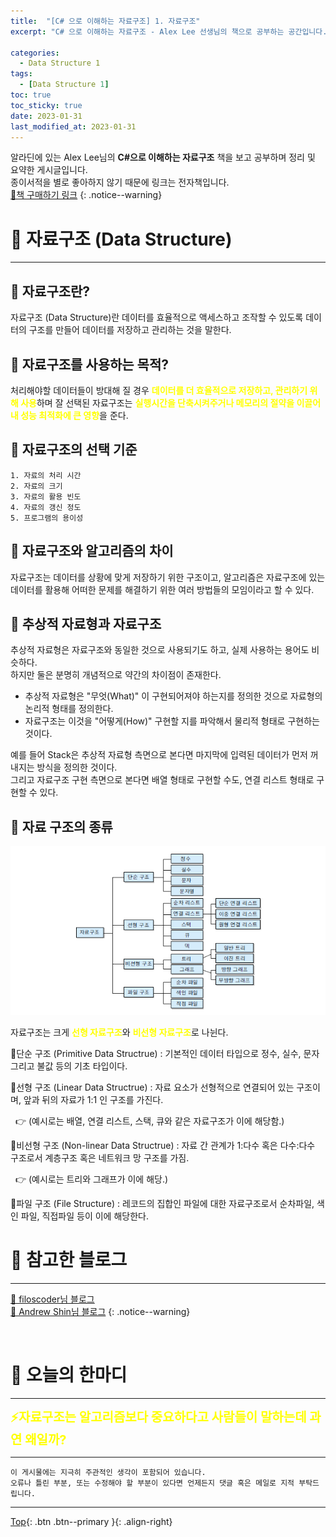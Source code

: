 ```yaml
---
title:  "[C# 으로 이해하는 자료구조] 1. 자료구조"
excerpt: "C# 으로 이해하는 자료구조 - Alex Lee 선생님의 책으로 공부하는 공간입니다."

categories:
  - Data Structure 1
tags:
  - [Data Structure 1]
toc: true
toc_sticky: true
date: 2023-01-31
last_modified_at: 2023-01-31
---
```


알라딘에 있는 Alex Lee님의 **C#으로 이해하는 자료구조** 책을 보고 공부하며 정리 및 요약한 게시글입니다.  
종이서적을 별로 좋아하지 않기 때문에 링크는 전자책입니다.
<br>
[🔔책 구매하기 링크](https://www.aladin.co.kr/shop/wproduct.aspx?ItemId=183854923)
{: .notice--warning}

# 💾 자료구조 (Data Structure)
<hr style="width:100%" />

## 🔖 자료구조란?

  자료구조 (Data Structure)란 데이터를 효율적으로 액세스하고 조작할 수 있도록 데이터의 구조를 만들어 데이터를 저장하고 관리하는 것을 말한다.

## 🔖 자료구조를 사용하는 목적?

  처리해야할 데이터들이 방대해 질 경우 <strong style="color:yellow">데이터를 더 효율적으로 저장하고, 관리하기 위해 사용</strong>하며 잘 선택된 자료구조는 <strong style="color:yellow">실행시간을 단축시켜주거나 메모리의 절약을 이끌어내 성능 최적화에 큰 영향</strong>을 준다.

## 🔖 자료구조의 선택 기준
    1. 자료의 처리 시간
    2. 자료의 크기
    3. 자료의 활용 빈도
    4. 자료의 갱신 정도
    5. 프로그램의 용이성

## 🔖 자료구조와 알고리즘의 차이

  자료구조는 데이터를 상황에 맞게 저장하기 위한 구조이고, 알고리즘은 자료구조에 있는 데이터를 활용해 어떠한 문제를 해결하기 위한 
  여러 방법들의 모임이라고 할 수 있다.

## 🔖 추상적 자료형과 자료구조

  추상적 자료형은 자료구조와 동일한 것으로 사용되기도 하고, 실제 사용하는 용어도 비슷하다.  
  하지만 둘은 분명히 개념적으로 약간의 차이점이 존재한다.

  - 추상적 자료형은 "무엇(What)" 이 구현되어져야 하는지를 정의한 것으로 자료형의 논리적 형태를 정의한다.
  - 자료구조는 이것을 "어떻게(How)" 구현할 지를 파악해서 물리적 형태로 구현하는 것이다.

  예를 들어 Stack은 추상적 자료형 측면으로 본다면 마지막에 입력된 데이터가 먼저 꺼내지는 방식을 정의한 것이다.  
  그리고 자료구조 구현 측면으로 본다면 배열 형태로 구현할 수도, 연결 리스트 형태로 구현할 수 있다.

## 🔖 자료 구조의 종류

![img01](/assets/images/posts/Data_Structure/Data_Structure_1/2023-01-31-my-data-structure-1-post/1.png)

  자료구조는 크게 <strong style="color:yellow">선형 자료구조</strong>와 <strong style="color:yellow">비선형 자료구조</strong>로 나뉜다.

  <p> 📍단순 구조 (Primitive Data Structrue) : 기본적인 데이터 타입으로 정수, 실수, 문자 그리고 불값 등의 기초 타입이다.</p>
  <p> 📍선형 구조 (Linear Data Structrue) : 자료 요소가 선형적으로 연결되어 있는 구조이며, 앞과 뒤의 자료가 1:1 인 구조를 가진다.</p>  
  <p>&nbsp;&nbsp;👉 (예시로는 배열, 연결 리스트, 스택, 큐와 같은 자료구조가 이에 해당함.)</p>
  <p> 📍비선형 구조 (Non-linear Data Structrue) : 자료 간 관계가 1:다수 혹은 다수:다수 구조로서 계층구조 혹은 네트워크 망 구조를 가짐.</p>
  <p>&nbsp;&nbsp;👉 (예시로는 트리와 그래프가 이에 해당.)</p>
  <p> 📍파일 구조 (File Structure) : 레코드의 집합인 파일에 대한 자료구조로서 순차파일, 색인 파일, 직접파일 등이 이에 해당한다.</p>


# 🔎 참고한 블로그
<hr style="width:100%" />

[🔔 filoscoder님 블로그](https://velog.io/@filoscoder/%EC%9E%90%EB%A3%8C%EA%B5%AC%EC%A1%B0-%EC%A2%85%EB%A5%98%EC%99%80-%EB%B6%84%EB%A5%98)<br>
[🔔 Andrew Shin님 블로그](https://andrew0409.tistory.com/148)
{: .notice--warning}

<br>

# 📢 오늘의 한마디
<hr style="width:100%" />
  
<strong style="color:Yellow; font-size:15pt">⚡자료구조는 알고리즘보다 중요하다고 사람들이 말하는데 과연 왜일까?</strong>


<hr style="width:100%" />

    이 게시물에는 지극히 주관적인 생각이 포함되어 있습니다. 
    오류나 틀린 부분, 또는 수정해야 할 부분이 있다면 언제든지 댓글 혹은 메일로 지적 부탁드립니다.
    
<hr style="width:100%" />

[Top](#){: .btn .btn--primary }{: .align-right}